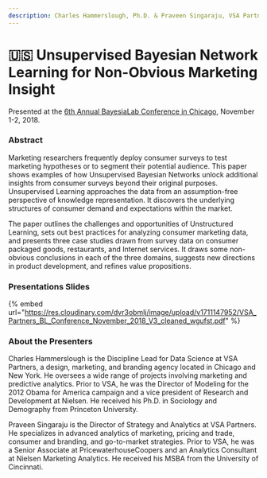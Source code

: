 ```yaml
---
description: Charles Hammerslough, Ph.D. & Praveen Singaraju, VSA Partners
---
```


# 🇺🇸 Unsupervised Bayesian Network Learning for Non-Obvious Marketing Insight

Presented at the [6th Annual BayesiaLab Conference in Chicago](./), November 1-2, 2018.

### Abstract

Marketing researchers frequently deploy consumer surveys to test marketing hypotheses or to segment their potential audience. This paper shows examples of how Unsupervised Bayesian Networks unlock additional insights from consumer surveys beyond their original purposes. Unsupervised Learning approaches the data from an assumption-free perspective of knowledge representation. It discovers the underlying structures of consumer demand and expectations within the market.

The paper outlines the challenges and opportunities of Unstructured Learning, sets out best practices for analyzing consumer marketing data, and presents three case studies drawn from survey data on consumer packaged goods, restaurants, and Internet services. It draws some non-obvious conclusions in each of the three domains, suggests new directions in product development, and refines value propositions.

### Presentations Slides <a href="#h2_323492649" id="h2_323492649"></a>

{% embed url="https://res.cloudinary.com/dvr3obmlj/image/upload/v1711147952/VSA_Partners_BL_Conference_November_2018_V3_cleaned_wgufst.pdf" %}

### About the Presenters <a href="#h2__548840665" id="h2__548840665"></a>

Charles Hammerslough is the Discipline Lead for Data Science at VSA Partners, a design, marketing, and branding agency located in Chicago and New York. He oversees a wide range of projects involving marketing and predictive analytics. Prior to VSA, he was the Director of Modeling for the 2012 Obama for America campaign and a vice president of Research and Development at Nielsen. He received his Ph.D. in Sociology and Demography from Princeton University.

Praveen Singaraju is the Director of Strategy and Analytics at VSA Partners. He specializes in advanced analytics of marketing, pricing and trade, consumer and branding, and go-to-market strategies. Prior to VSA, he was a Senior Associate at PricewaterhouseCoopers and an Analytics Consultant at Nielsen Marketing Analytics. He received his MSBA from the University of Cincinnati.
